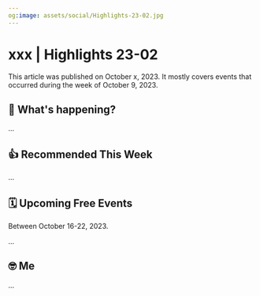 ```yaml
---
og:image: assets/social/Highlights-23-02.jpg
---
```

# xxx | Highlights 23-02

This article was published on October x, 2023. It mostly covers events that
occurred during the week of October 9, 2023.

## 📰 What's happening?

...

## 👍 Recommended This Week

...

## 🗓️ Upcoming Free Events

Between October 16-22, 2023.

...

## 🤓 Me

...
